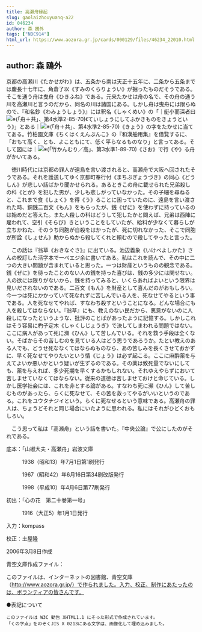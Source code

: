 ```yaml
---
title: 高瀬舟縁起
slug: gaolaizhouyuanq-a22
id: 046234
author: 森 鴎外
tags: ["NDC914"]
html_url: https://www.aozora.gr.jp/cards/000129/files/46234_22010.html
---
```


## author: 森 鴎外

京都の高瀬川《たかせがわ》は、五条から南は天正十五年に、二条から五条までは慶長十七年に、角倉了以《すみのくらりょうい》が掘ったものだそうである。そこを通う舟は曳舟《ひきふね》である。元来たかせは舟の名で、その舟の通う川を高瀬川と言うのだから、同名の川は諸国にある。しかし舟は曳舟には限らぬので、『和名鈔《わみょうしょう》』には釈名《しゃくめい》の「｜艇小而深者曰![※(「舟＋共」、第4水準2-85-70)](https://www.aozora.gr.jp/cards/000129/files/../../../gaiji/2-85/2-85-70.png)《ていしょうにしてふかきものをきょうという》」とある｜![※(「舟＋共」、第4水準2-85-70)](https://www.aozora.gr.jp/cards/000129/files/../../../gaiji/2-85/2-85-70.png)《きょう》の字をたかせに当ててある。竹柏園文庫《ちくはくえんぶんこ》の『和漢船用集』を借覧するに、「おもて高く、とも、よこともにて、低く平らなるものなり」と言ってある。そして図には｜![※(「竹かんむり／高」、第3水準1-89-70)](https://www.aozora.gr.jp/cards/000129/files/../../../gaiji/1-89/1-89-70.png)《さお》で行《や》る舟がかいてある。

　徳川時代には京都の罪人が遠島を言い渡されると、高瀬舟で大阪へ回されたそうである。それを護送してゆく京都町奉行付《まちぶぎょうづき》の同心《どうしん》が悲しい話ばかり聞かせられる。あるときこの舟に載せられた兄弟殺しの科《とが》を犯した男が、少しも悲しがっていなかった。その子細を尋ねると、これまで食《しょく》を得《う》ることに困っていたのに、遠島を言い渡された時、銅銭二百文《もん》をもらったが、銭《ぜに》を使わずに持っているのは始めだと答えた。また人殺しの科はどうして犯したかと問えば、兄弟は西陣に雇われて、空引《そらび》きということをしていたが、給料が少なくて暮らしが立ちかねた、そのうち同胞が自殺をはかったが、死に切れなかった、そこで同胞が所詮《しょせん》助からぬから殺してくれと頼むので殺してやったと言った。

　この話は『翁草《おきなぐさ》』に出ている。池辺義象《いけべよしかた》さんの校訂した活字本で一ペエジ余に書いてある。私はこれを読んで、その中に二つの大きい問題が含まれていると思った。一つは財産というものの観念である。銭《ぜに》を待ったことのない人の銭を持った喜びは、銭の多少には関せない。人の欲には限りがないから、銭を持ってみると、いくらあればよいという限界は見いだされないのである。二百文《もん》を財産として喜んだのがおもしろい。今一つは死にかかっていて死なれずに苦しんでいる人を、死なせてやるという事である。人を死なせてやれば、すなわち殺すということになる。どんな場合にも人を殺してはならない。『翁草』にも、教えのない民だから、悪意がないのに人殺しになったというような、批評のことばがあったように記憶する。しかしこれはそう容易に杓子定木《しゃくしじょうぎ》で決してしまわれる問題ではない。ここに病人があって死に瀕《ひん》して苦しんでいる。それを救う手段は全くない。そばからその苦しむのを見ている人はどう思うであろうか。たとい教えのある人でも、どうせ死ななくてはならぬものなら、あの苦しみを長くさせておかずに、早く死なせてやりたいという情《じょう》は必ず起こる。ここに麻酔薬を与えてよいか悪いかという疑いが生ずるのである。その薬は致死量でないにしても、薬を与えれば、多少死期を早くするかもしれない。それゆえやらずにおいて苦しませていなくてはならない。従来の道徳は苦しませておけと命じている。しかし医学社会には、これを非とする論がある。すなわち死に瀕《ひん》して苦しむものがあったら、らくに死なせて、その苦を救ってやるがいいというのである。これをユウタナジイという。らくに死なせるという意味である。高瀬舟の罪人は、ちょうどそれと同じ場合にいたように思われる。私にはそれがひどくおもしろい。

　こう思って私は「高瀬舟」という話を書いた。『中央公論』で公にしたのがそれである。













底本：「山椒大夫・高瀬舟」岩波文庫


　　　1938（昭和13）年7月1日第1刷発行

　　　1967（昭和42）年6月16日第34刷改版発行

　　　1998（平成10）年4月6日第77刷発行

初出：「心の花　第二十巻第一号」

　　　1916（大正5）年1月1日発行

入力：kompass

校正：土屋隆

2006年3月8日作成

青空文庫作成ファイル：

このファイルは、インターネットの図書館、青空文庫（http://www.aozora.gr.jp/）で作られました。入力、校正、制作にあたったのは、ボランティアの皆さんです。











●表記について


	このファイルは W3C 勧告 XHTML1.1 にそった形式で作成されています。
	「くの字点」をのぞくJIS X 0213にある文字は、画像化して埋め込みました。